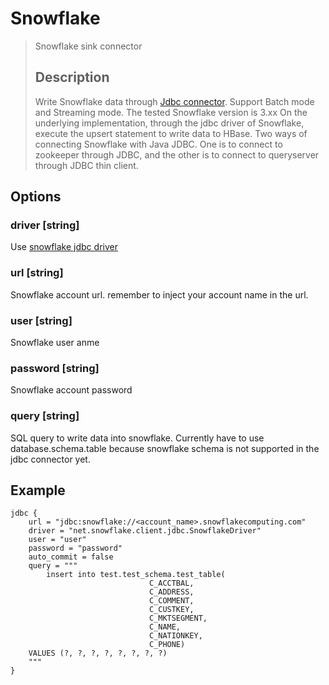 # Snowflake

> Snowflake sink connector
>
> ## Description
>
> Write Snowflake data through [Jdbc connector](Jdbc.md).
> Support Batch mode and Streaming mode. The tested Snowflake version is 3.xx
> On the underlying implementation, through the jdbc driver of Snowflake, execute the upsert statement to write data to HBase.
> Two ways of connecting Snowflake with Java JDBC. One is to connect to zookeeper through JDBC, and the other is to connect to queryserver through JDBC thin client.

## Options

### driver [string]

Use [snowflake jdbc driver](https://docs.snowflake.com/en/developer-guide/jdbc/jdbc-configure)

### url [string]

Snowflake account url. remember to inject your account name in the url.

### user [string]

Snowflake user anme

### password [string]

Snowflake account password

### query [string]

SQL query to write data into snowflake. Currently have to use database.schema.table because snowflake schema is not supported in the jdbc connector yet.

## Example

```
jdbc {
    url = "jdbc:snowflake://<account_name>.snowflakecomputing.com"
    driver = "net.snowflake.client.jdbc.SnowflakeDriver"
    user = "user"
    password = "password"
    auto_commit = false
    query = """
        insert into test.test_schema.test_table(
                               C_ACCTBAL,
                               C_ADDRESS,
                               C_COMMENT,
                               C_CUSTKEY,
                               C_MKTSEGMENT,
                               C_NAME,
                               C_NATIONKEY,
                               C_PHONE)
    VALUES (?, ?, ?, ?, ?, ?, ?, ?)
    """
}
```

